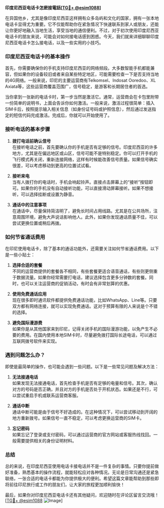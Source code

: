 **印度尼西亚电话卡怎麽接電話[[TG💪+ @esim1088](https://t.me/s/esim1088)]**

在异国他乡，尤其是像印度尼西亚这样拥有众多岛屿和文化的国家，拥有一张本地电话卡显得尤为重要。它不仅能帮助你在紧急情况下快速联系到家人或朋友，还能让你更好地融入当地生活，享受当地的通信便利。不过，对于初次使用印度尼西亚电话卡的朋友来说，可能会对如何接电话感到困惑。今天，我们就来详细聊聊印度尼西亚电话卡怎么接电话，以及一些实用的小技巧。

### 印度尼西亚电话卡的基本操作

首先，你需要确保你的手机支持印度尼西亚的网络频段。大多数智能手机都能兼容，但如果你的设备较旧或者来自某些特定地区，可能需要检查一下是否支持当地的4G网络。一般来说，印尼的主要运营商有Telkomsel、Indosat Ooredoo、XL Axiata等，这些运营商覆盖范围广，信号稳定，是游客和长期居住者的首选。

当你拿到一张新的电话卡时，第一步当然是激活它。通常，运营商会在卡包里附带一份简单的说明书，上面会告诉你如何激活。一般来说，激活过程很简单：插入SIM卡后，按照提示输入相关信息（如身份证号码或护照信息），然后通过发送指定的短信代码完成激活。完成后，你就可以开始使用了。

### 接听电话的基本步骤

1. **拨打电话前确认信号**  
   在接听电话之前，首先要确认你的手机是否有足够的信号。印度尼西亚的许多地方，尤其是在偏远地区或山区，信号可能不是特别稳定。你可以打开手机的飞行模式再关闭，重新连接网络，这样有时候能改善信号质量。如果信号确实很差，可以考虑移动到更高的位置试试看。

2. **接听来电**  
   当有人拨打你的电话时，手机会响起铃声。直接点击屏幕上的“接听”按钮即可。如果你的手机没有自动接听功能，可以直接滑动屏幕接听。如果不想接听，可以选择挂断或设置为静音。

3. **通话中的注意事项**  
   在通话中，尽量保持简洁明了，避免长时间占用线路。尤其是在公共场所，注意周围环境，避免大声说话影响他人。此外，如果你发现通话质量不佳，可以尝试更换位置或稍后再拨。

### 如何节省通话费用

在印尼使用电话卡，除了基本的通话功能外，还需要关注如何节省通话费用。以下是一些小贴士：

1. **选择合适的套餐**  
   不同的运营商提供的套餐各不相同，有些套餐更适合语音通话，有些则更侧重于数据流量。如果你经常需要打电话，建议选择包含更多分钟数的套餐。同时，也可以关注运营商的促销活动，有时会有非常划算的优惠。

2. **使用免费通话应用**  
   现在很多即时通讯软件都提供免费通话功能，比如WhatsApp、Line等。只要双方都有网络连接，就可以实现免费通话。这对于预算有限的人来说是个不错的选择。

3. **避免国际漫游费**  
   如果你是从其他国家来到印尼，记得关闭手机的国际漫游功能，以免产生不必要的费用。在国内使用本地SIM卡时，尽量避免拨打国际长途电话，可以通过互联网拨号软件来实现。

### 遇到问题怎么办？

即使是最简单的操作，也可能会遇到一些问题。以下是一些常见问题及解决方法：

1. **无法接通电话**  
   如果发现无法接通电话，首先检查手机是否有足够的电量和信号。其次，确认对方的号码是否正确，并且对方的手机是否处于开机状态。如果还是不行，可以尝试重启手机或联系运营商客服。

2. **通话中断**  
   通话中断可能是由于信号不好造成的。在这种情况下，可以尝试移动到开阔的地方重新拨号。如果信号一直不稳定，可以考虑更换运营商的SIM卡。

3. **忘记密码**  
   如果忘记了登录或支付密码，可以通过运营商的官方网站或客服热线找回。一般需要提供相关的身份证明材料。

### 总结

总的来说，在印度尼西亚使用电话卡接电话并不是一件复杂的事情。只要你提前做好准备，熟悉基本的操作流程，就能轻松应对各种情况。无论是日常沟通还是紧急联络，一张合适的电话卡都能为你提供极大的便利。希望这篇文章能帮助到那些即将前往印尼旅行或工作的朋友们，让大家的旅程更加顺利愉快！

最后，如果你对印度尼西亚电话卡还有其他疑问，欢迎随时在评论区留言交流哦！[[TG💪+ @esim1088](https://t.me/s/esim1088) ![Image](https://i.postimg.cc/4NQfJmqS/Snipaste-2025-05-13-00-14-12.png)]